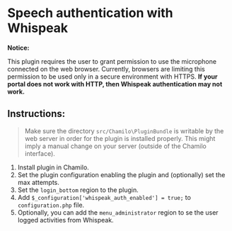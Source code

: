 Speech authentication with Whispeak
===================================

**Notice:**

This plugin requires the user to grant permission to use the microphone connected on the web browser. Currently,
browsers are limiting this permission to be used only in a secure environment with HTTPS. 
**If your portal does not work with HTTP, then Whispeak authentication may not work.**

Instructions:
-------------

> Make sure the directory `src/Chamilo\PluginBundle` is writable by the web server in order for the plugin is installed
> properly. This might imply a manual change on your server (outside of the Chamilo interface).

1. Install plugin in Chamilo.
2. Set the plugin configuration enabling the plugin and (optionally) set the max attempts. 
3. Set the `login_bottom` region to the plugin. 
4. Add `$_configuration['whispeak_auth_enabled'] = true;` to `configuration.php` file.
5. Optionally, you can add the `menu_administrator` region to se the user logged activities from Whispeak.
